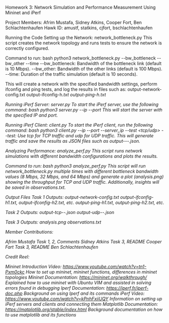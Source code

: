 Homework 3: Network Simulation and Performance Measurement Using Mininet and iPerf

Project Members: Afrim Mustafa, Sidney Atkins, Cooper Fort, Ben Schlachtenhaufen
Hawk ID: amustf, statkins, cjfort, bschlachtenhaufen

Running the Code
Setting up the Network: network_bottleneck.py
This script creates the network topology and runs tests to ensure the network is correctly configured.

Command to run:
bash
python3 network_bottleneck.py --bw_bottleneck <value> --bw_other <value> --time <value>
--bw_bottleneck: Bandwidth of the bottleneck link (default is 10 Mbps).
--bw_other: Bandwidth of the other links (default is 100 Mbps).
--time: Duration of the traffic simulation (default is 10 seconds).

This will create a network with the specified bandwidth settings, perform ifconfig and ping tests, and log the results in files such as:
output-network-config.txt
output-ifconfig-h<i>.txt
output-ping-h<i>.txt

Running iPerf Server: server.py
To start the iPerf server, use the following command:
bash
python3 server.py --ip <server-ip> --port <server-port>
This will start the server with the specified IP and port.

Running iPerf Client: client.py
To start the iPerf client, run the following command:
bash
python3 client.py --ip <client-ip> --port <client-port> --server_ip <server-ip> --test <tcp/udp>
--test: Use tcp for TCP traffic and udp for UDP traffic.
This will generate traffic and save the results as JSON files such as output-<test>-<bottleneck>-<other>.json.

Analyzing Performance: analyze_perf.py
This script runs network simulations with different bandwidth configurations and plots the results.

Command to run:
bash
python3 analyze_perf.py
This script will run network_bottleneck.py multiple times with different bottleneck bandwidth values (8 Mbps, 32 Mbps, and 64 Mbps) and generate a plot (analysis.png) showing the throughput for TCP and UDP traffic. Additionally, insights will be saved in observations.txt.

Output Files
Task 1 Outputs:
output-network-config.txt
output-ifconfig-h1.txt, output-ifconfig-h2.txt, etc.
output-ping-h1.txt, output-ping-h2.txt, etc.

Task 2 Outputs:
output-tcp-<bottleneck>-<other>.json
output-udp-<bottleneck>-<other>.json

Task 3 Outputs:
analysis.png
observations.txt

Member Contributions:

Afrim Mustafa
    Task 1, 2, Comments
Sidney Atkins
    Task 3, README
Cooper Fart
    Task 3, README
Ben Schlachtenhaufen


Credit Reel:

Mininet Introduction Video: https://www.youtube.com/watch?v=tn1-Pxm0ckc
    How to set up mininet, mininet functions, differences in mininet topologies
Mininet Documentation: https://mininet.org/walkthrough/
    Explained how to use mininet with Ubuntu VIM and assisted in solving errors found in debugging
Iperf Documentation: https://iperf.fr/iperf-doc.php
    Background on using Iperf and its commands
iPerf Video: https://www.youtube.com/watch?v=kPnhFxiiUQY
    Information on setting up iPerf servers and clients and connecting them
Matplotlib Documentation: https://matplotlib.org/stable/index.html
    Background documentation on how to use matplotlib and its functions